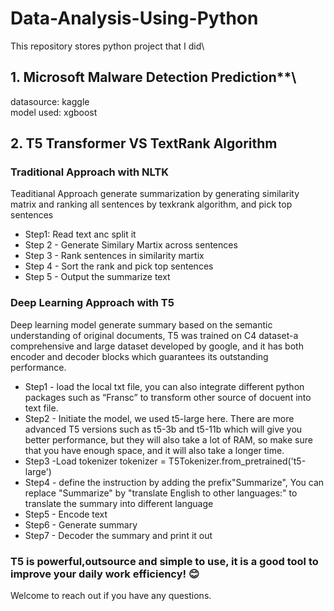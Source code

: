 # Data-Analysis-Using-Python
This repository stores python project that I did\
## 1. Microsoft Malware Detection Prediction**\
datasource: kaggle\
model used: xgboost<br/> 

## 2. T5 Transformer VS TextRank Algorithm

### Traditional Approach with NLTK
Teaditianal Approach generate summarization by generating similarity matrix and ranking all sentences by texkrank algorithm, and pick top sentences
- Step1: Read text anc split it
- Step 2 - Generate Similary Martix across sentences
- Step 3 - Rank sentences in similarity martix
- Step 4 - Sort the rank and pick top sentences
- Step 5 - Output the summarize text
### Deep Learning Approach with T5
Deep learning model generate summary based on the semantic understanding of original documents, T5 was trained on C4 dataset-a comprehensive and large dataset developed by google, and it has both encoder and decoder blocks which guarantees its outstanding performance.
- Step1 - load the local txt file, you can also integrate different python packages such as “Fransc” to transform other source of docuent into text file.
- Step2 - Initiate the model, we used t5-large here. There are more advanced T5 versions such as t5-3b and t5-11b which will give you better performance, but they will also take a lot of RAM, so make sure that you have enough space, and it will also take a longer time.
- Step3 -Load tokenizer tokenizer = T5Tokenizer.from_pretrained('t5-large')
- Step4 - define the instruction by adding the prefix"Summarize", You can replace "Summarize" by "translate English to other languages:" to translate the summary into different language
- Step5 - Encode text
- Step6 - Generate summary
- Step7 - Decoder the summary and print it out
### T5 is powerful,outsource and simple to use, it is a good tool to improve your daily work efficiency! 😊

Welcome to reach out if you have any questions.
 
